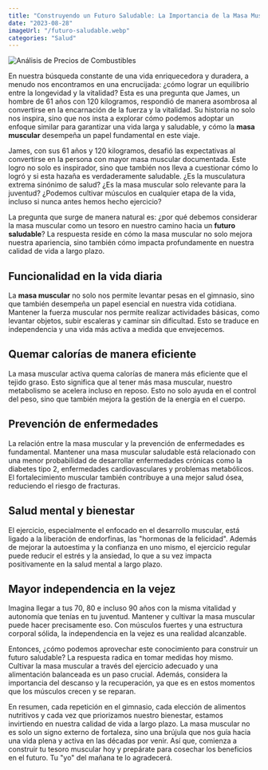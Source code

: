 ```yaml
---
title: "Construyendo un Futuro Saludable: La Importancia de la Masa Muscular"
date: "2023-08-28"
imageUrl: "/futuro-saludable.webp"
categories: "Salud"
---
```


![Análisis de Precios de Combustibles](/futuro-saludable.webp)


En nuestra búsqueda constante de una vida enriquecedora y duradera, a menudo nos encontramos en una encrucijada: ¿cómo lograr un equilibrio entre la longevidad y la vitalidad? Esta es una pregunta que James, un hombre de 61 años con 120 kilogramos, respondió de manera asombrosa al convertirse en la encarnación de la fuerza y ​​la vitalidad. Su historia no solo nos inspira, sino que nos insta a explorar cómo podemos adoptar un enfoque similar para garantizar una vida larga y saludable, y cómo la **masa muscular** desempeña un papel fundamental en este viaje.

James, con sus 61 años y 120 kilogramos, desafió las expectativas al convertirse en la persona con mayor masa muscular documentada. Este logro no solo es inspirador, sino que también nos lleva a cuestionar cómo lo logró y si esta hazaña es verdaderamente saludable. ¿Es la musculatura extrema sinónimo de salud? ¿Es la masa muscular solo relevante para la juventud? ¿Podemos cultivar músculos en cualquier etapa de la vida, incluso si nunca antes hemos hecho ejercicio?

La pregunta que surge de manera natural es: ¿por qué debemos considerar la masa muscular como un tesoro en nuestro camino hacia un **futuro saludable**? La respuesta reside en cómo la masa muscular no solo mejora nuestra apariencia, sino también cómo impacta profundamente en nuestra calidad de vida a largo plazo.

## Funcionalidad en la vida diaria

La **masa muscular** no solo nos permite levantar pesas en el gimnasio, sino que también desempeña un papel esencial en nuestra vida cotidiana. Mantener la fuerza muscular nos permite realizar actividades básicas, como levantar objetos, subir escaleras y caminar sin dificultad. Esto se traduce en independencia y una vida más activa a medida que envejecemos.

## Quemar calorías de manera eficiente

La masa muscular activa quema calorías de manera más eficiente que el tejido graso. Esto significa que al tener más masa muscular, nuestro metabolismo se acelera incluso en reposo. Esto no solo ayuda en el control del peso, sino que también mejora la gestión de la energía en el cuerpo.

## Prevención de enfermedades

La relación entre la masa muscular y la prevención de enfermedades es fundamental. Mantener una masa muscular saludable está relacionado con una menor probabilidad de desarrollar enfermedades crónicas como la diabetes tipo 2, enfermedades cardiovasculares y problemas metabólicos. El fortalecimiento muscular también contribuye a una mejor salud ósea, reduciendo el riesgo de fracturas.

## Salud mental y bienestar

El ejercicio, especialmente el enfocado en el desarrollo muscular, está ligado a la liberación de endorfinas, las "hormonas de la felicidad". Además de mejorar la autoestima y la confianza en uno mismo, el ejercicio regular puede reducir el estrés y la ansiedad, lo que a su vez impacta positivamente en la salud mental a largo plazo.

## Mayor independencia en la vejez

Imagina llegar a tus 70, 80 e incluso 90 años con la misma vitalidad y autonomía que tenías en tu juventud. Mantener y cultivar la masa muscular puede hacer precisamente eso. Con músculos fuertes y una estructura corporal sólida, la independencia en la vejez es una realidad alcanzable.

Entonces, ¿cómo podemos aprovechar este conocimiento para construir un futuro saludable? La respuesta radica en tomar medidas hoy mismo. Cultivar la masa muscular a través del ejercicio adecuado y una alimentación balanceada es un paso crucial. Además, considera la importancia del descanso y la recuperación, ya que es en estos momentos que los músculos crecen y se reparan.

En resumen, cada repetición en el gimnasio, cada elección de alimentos nutritivos y cada vez que priorizamos nuestro bienestar, estamos invirtiendo en nuestra calidad de vida a largo plazo. La masa muscular no es solo un signo externo de fortaleza, sino una brújula que nos guía hacia una vida plena y activa en las décadas por venir. Así que, comienza a construir tu tesoro muscular hoy y prepárate para cosechar los beneficios en el futuro. Tu "yo" del mañana te lo agradecerá.
